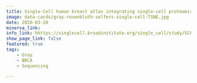 ```yaml
---
title: Single-Cell human breast atlas integrating single-cell proteomics and transcriptomics (Single Cell Portal)
image: data-cards/gray-rosenbluth-selfers-single-cell-TSNE.jpg
date: 2010-03-28
minerva_link:
info_link: hhttps://singlecell.broadinstitute.org/single_cell/study/SCP1731/a-human-breast-atlas-integrating-single-cell-proteomics-and-transcriptomics
show_page_link: false
featured: true
tags:
    - Gray
    - BRCA
    - Sequencing

---
```

